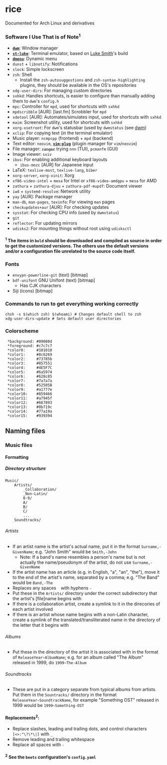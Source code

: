 # rice
Documented for Arch Linux and derivatives

### Software I Use That is of Note<sup>1</sup>
* **[`dwm`](https://github.com/keeganjk/dwm)**: Window manager
* **[`st-luke`](https://github.com/keeganjk/st-luke)**: Terminal emulator, based on [Luke Smith](https://github.com/LukeSmithXyz)'s build
* **[`dmenu`](https://github.com/keeganjk/dmenu)**: Dynamic menu
* `dunst` + `libnotify`: Notifications
* `slock`: Simple lockscreen
* `zsh`: Shell
    + Install the `zsh-autosuggestions` and `zsh-syntax-highlighting` plugins, they should be available in the OS's repositories
* `xdg-user-dirs`: For managing custom directories
* `sxhkd`: Handles shortcuts, is easier to configure than manually adding them to `dwm`'s `config.h`
* `mpc`: Controller for `mpd`, used for shortcuts with `sxhkd`
* `mpdscribble` [AUR]: \[last.fm] Scrobbler for `mpd`
* `xdotool` [AUR]: Automates/simulates input, used for shortcuts with `sxhkd`
* `maim`: Screenshot utility, used for shortcuts with `sxhkd`
* `xorg-xsetroot`: For `dwm`'s statusbar (used by `dwmstatus` (see [dwm](https://github.com/keeganjk/dwm))
* `xclip`: For copying text (in the terminal emulator)
* Music player: `ncmpcpp` (frontend) + `mpd` (backend)
* Text editor: `neovim`, **[`vim-plug`](https://github.com/junegunn/vim-plug)** (plugin manager for `vim`/`neovim`)
* File manager: ~~`ranger`~~ trying `nnn` (TUI), `pcmanfm` (GUI)
* Image viewer: `sxiv`
* `ibus`: For enabling additional keyboard layouts
    + `ibus-mozc` [AUR] for Japanese input
* LaTeX: `texlive-most`, `texlive-lang`, `biber`
* `xorg-server`, `xorg-xinit`: Xorg
* `xf86-video-intel` + `mesa` for Intel or `xf86-video-amdgpu` + `mesa` for AMD
* `zathura` + `zathura-djvu` + `zathura-pdf-mupdf`: Document viewer
* `iwd` + `systemd-resolve`: Network utility
* `yay` [AUR]: Package manager
* `man-db`, `man-pages`, `texinfo`: For viewing `man` pages
* `checkupdates+aur` [AUR]: For checking updates
* `sysstat`: For checking CPU info (used by `dwmstatus`)
* `git`
* `reflector`: For updating mirrors
* `udisks2`: For mounting things without root using `udisksctl`

#### <sup>1</sup> The items in `bold` should be downloaded and compiled as source in order to get the customized versions. The others use the default versions and/or a configuration file unrelated to the source code itself.

### Fonts
* `envypn-powerline-git` (text) [bitmap]
* `bdf-unifont` GNU Unifont (text) [bitmap]
    + Has CJK characters
* Siji (icons) [bitmap]

### Commands to run to get everything working correctly
```
chsh -s $(which zsh) $(whoami) # Changes default shell to zsh
xdg-user-dirs-update # Sets default user directories
```

### Colorscheme
```
 *background: #09080d
 *foreground: #c7c7c7
 *color0:     #101010 
 *color1:     #8c6269 
 *color2:     #73785b
 *color3:     #857551
 *color4:     #4E5F7C
 *color5:     #6a5974
 *color6:     #628c85
 *color7:     #7a7a7a 
 *color8:     #52505B 
 *color9:     #a1777e
 *color10:    #859466
 *color11:    #a7945f
 *color12:    #667893
 *color13:    #8b719c
 *color14:    #77a19a
 *color15:    #939394
```

## Naming files
### Music files
#### Formatting
##### Directory structure
```
Music/
    Artists/
        _Collaboration/
        _Non-Latin/
        0-9/
        A/
        B/
        C/
        ...
    Soundtracks/
```
###### Artists
* If an artist name is the artist's actual name, put it in the format `Surname,-GivenName`; e.g. "John Smith" would be `Smith,-John`
    + Note: If a band's name resembles a person's name but is not actually the name/pseudonym of the artist, do not use `Surname,-GivenName`
* If the artist name has an article (e.g. in English, "a", "an", "the"), move it to the end of the artist's name, separated by a comma; e.g. "The Band" would be `Band,-The`
* Replaces any spaces ` `  with hyphens `-`
* Put these in the `Artists/` directory under the correct subdirectory that the artist's \[file]name begins with
* If there is a collaboration artist, create a symlink to it in the direcories of each artist involved
* If there is an artist whose name begins with a non-Latin character, create a symlink of the translated/transliterated name in the directory of the letter that it begins with
###### Albums
* Put these in the directory of the artist it is associated with in the format of `ReleaseYear~AlbumName`; e.g. for an album called "The Album" released in 1999, do `1999~The-Album`
###### Soundtracks
* These are put in a category separate from typical albums from artists. Put them in the `Sountracks/` directory in the format `ReleaseYear~SoundtrackName`, for example "Something OST" released in 1999 would be `1999~Something-OST`
#### Replacements<sup>2</sup>:
* Replace slashes, leading and trailing dots, and control characters `[<>:"\?\*\|]` with `_`
* Remove leading and trailing whitespace
* Replace all spaces with `-`

#### <sup>2</sup> See the `beets` configuration's `config.yaml`
